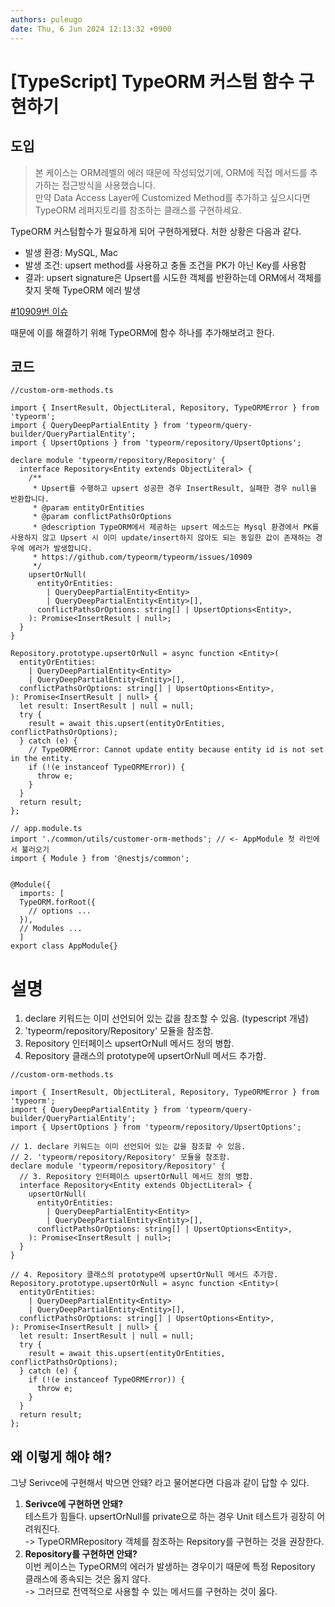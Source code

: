 ```yaml
---
authors: puleugo
date: Thu, 6 Jun 2024 12:13:32 +0900
---
```


# [TypeScript] TypeORM 커스텀 함수 구현하기

## 도입

> 본 케이스는 ORM레벨의 에러 때문에 작성되었기에, ORM에 직접 메서드를 추가하는 접근방식을 사용했습니다.  
> 만약 Data Access Layer에 Customized Method를 추가하고 싶으시다면 TypeORM 레퍼지토리를 참조하는 클래스를 구현하세요.

TypeORM 커스텀함수가 필요하게 되어 구현하게됐다. 처한 상황은 다음과 같다.

* 발생 환경: MySQL, Mac
* 발생 조건: upsert method를 사용하고 충돌 조건을 PK가 아닌 Key를 사용함
* 결과: upsert signature은 Upsert를 시도한 객체를 반환하는데 ORM에서 객체를 찾지 못해 TypeORM 에러 발생

[#10909번 이슈](https://github.com/typeorm/typeorm/issues/10909)

때문에 이를 해결하기 위해 TypeORM에 함수 하나를 추가해보려고 한다.

## 코드

```
//custom-orm-methods.ts

import { InsertResult, ObjectLiteral, Repository, TypeORMError } from 'typeorm';
import { QueryDeepPartialEntity } from 'typeorm/query-builder/QueryPartialEntity';
import { UpsertOptions } from 'typeorm/repository/UpsertOptions';

declare module 'typeorm/repository/Repository' {
  interface Repository<Entity extends ObjectLiteral> {
    /**
     * Upsert를 수행하고 upsert 성공한 경우 InsertResult, 실패한 경우 null을 반환합니다.
     * @param entityOrEntities
     * @param conflictPathsOrOptions
     * @description TypeORM에서 제공하는 upsert 메소드는 Mysql 환경에서 PK를 사용하지 않고 Upsert 시 이미 update/insert하지 않아도 되는 동일한 값이 존재하는 경우에 에러가 발생합니다.
     * https://github.com/typeorm/typeorm/issues/10909
     */
    upsertOrNull(
      entityOrEntities:
        | QueryDeepPartialEntity<Entity>
        | QueryDeepPartialEntity<Entity>[],
      conflictPathsOrOptions: string[] | UpsertOptions<Entity>,
    ): Promise<InsertResult | null>;
  }
}

Repository.prototype.upsertOrNull = async function <Entity>(
  entityOrEntities:
    | QueryDeepPartialEntity<Entity>
    | QueryDeepPartialEntity<Entity>[],
  conflictPathsOrOptions: string[] | UpsertOptions<Entity>,
): Promise<InsertResult | null> {
  let result: InsertResult | null = null;
  try {
    result = await this.upsert(entityOrEntities, conflictPathsOrOptions);
  } catch (e) {
    // TypeORMError: Cannot update entity because entity id is not set in the entity.
    if (!(e instanceof TypeORMError)) {
      throw e;
    }
  }
  return result;
};
```

```
// app.module.ts
import './common/utils/customer-orm-methods'; // <- AppModule 첫 라인에서 불러오기
import { Module } from '@nestjs/common';


@Module({
  imports: [
  TypeORM.forRoot({
  	// options ...
  }),
  // Modules ...
  ]
export class AppModule{}
```

# 설명

1. declare 키워드는 이미 선언되어 있는 값을 참조할 수 있음. (typescript 개념)
2. 'typeorm/repository/Repository' 모듈을 참조함.
3. Repository 인터페이스 upsertOrNull 메서드 정의 병합.
4. Repository 클래스의 prototype에 upsertOrNull 메서드 추가함.

```
//custom-orm-methods.ts

import { InsertResult, ObjectLiteral, Repository, TypeORMError } from 'typeorm';
import { QueryDeepPartialEntity } from 'typeorm/query-builder/QueryPartialEntity';
import { UpsertOptions } from 'typeorm/repository/UpsertOptions';

// 1. declare 키워드는 이미 선언되어 있는 값을 참조할 수 있음.
// 2. 'typeorm/repository/Repository' 모듈을 참조함.
declare module 'typeorm/repository/Repository' {
  // 3. Repository 인터페이스 upsertOrNull 메서드 정의 병합.
  interface Repository<Entity extends ObjectLiteral> {
    upsertOrNull(
      entityOrEntities:
        | QueryDeepPartialEntity<Entity>
        | QueryDeepPartialEntity<Entity>[],
      conflictPathsOrOptions: string[] | UpsertOptions<Entity>,
    ): Promise<InsertResult | null>;
  }
}

// 4. Repository 클래스의 prototype에 upsertOrNull 메서드 추가함.
Repository.prototype.upsertOrNull = async function <Entity>(
  entityOrEntities:
    | QueryDeepPartialEntity<Entity>
    | QueryDeepPartialEntity<Entity>[],
  conflictPathsOrOptions: string[] | UpsertOptions<Entity>,
): Promise<InsertResult | null> {
  let result: InsertResult | null = null;
  try {
    result = await this.upsert(entityOrEntities, conflictPathsOrOptions);
  } catch (e) {
    if (!(e instanceof TypeORMError)) {
      throw e;
    }
  }
  return result;
};
```

## 왜 이렇게 해야 해?

그냥 Serivce에 구현해서 박으면 안돼? 라고 물어본다면 다음과 같이 답할 수 있다.

1. **Serivce에 구현하면 안돼?**  
   테스트가 힘들다. upsertOrNull를 private으로 하는 경우 Unit 테스트가 굉장히 어려워진다.  
   \-> TypeORMRepository 객체를 참조하는 Repsitory를 구현하는 것을 권장한다.
2. **Repository를 구현하면 안돼?**  
   이번 케이스는 TypeORM의 에러가 발생하는 경우이기 때문에 특정 Repository 클래스에 종속되는 것은 옳지 않다.  
   \-> 그러므로 전역적으로 사용할 수 있는 메서드를 구현하는 것이 옳다.

